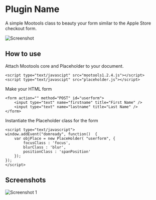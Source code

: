 Plugin Name
===========

A simple Mootools class to beauty your form similar to the Apple Store checkout form.

![Screenshot](http://labs.icarusone.com/smallplace.png)

How to use
----------

Attach Mootools core and Placeholder to your document.

	<script type="text/javascipt" src="mootools1.2.4.js"></script>
	<script type="text/javascipt" src="placeholder.js"></script>

Make your HTML form

	<form action="" method="POST" id="userform">
		<input type="text" name="firstname" title="First Name" />
		<input type="text" name="lastname" title="Last Name" />
	</form>

Instantiate the Placeholder class for the form

	<script type="text/javascript">
	window.addEvent("domready", function()	{
		var objPlace = new PlaceHolder( "userform",	{
			focusClass : 'focus',
			blurClass : 'blur',
			positionClass : 'spanPosition' 
		});
	});
	</script>

Screenshots
-----------

![Screenshot 1](http://labs.icarusone.com/smallplace.png)



